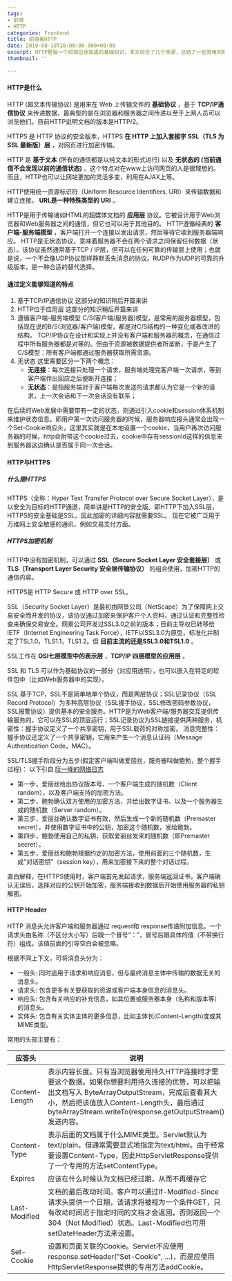 ```yaml
---
tags:
- 前端
- HTTP
categories: Frontend
title: 前端看HTTP
date: 2019-08-18T16:00:00.000+00:00
excerpt: HTTP是每一个前端应该知道的基础知识，本文综合了几个来源，总结了一些常用的知识点。
thumbnail: ''

---
```

#### HTTP是什么

HTTP (超文本传输协议) 是用来在 Web 上传输文件的 __基础协议__ ，基于 __TCP/IP通信协议__ 来传递数据，最典型的是在浏览器和服务器之间传递以至于上网人员可以浏览他们。目前HTTP说明文档的版本是HTTP/2。

HTTPS 是 HTTP 协议的安全版本，HTTPS __在 HTTP 上加入套接字 SSL（TLS 为 SSL 最新版）层__ ，对网页进行加密传输。

HTTP 是 __基于文本__ (所有的通信都是以纯文本的形式进行) 以及 __无状态的 (当前通信不会发现以前的通信状态)__ 。这个特点对在www上访问网页的人是很理想的。而且，HTTP也可以让网站更加的灵活多变，利用在AJAX上等。

HTTP使用统一资源标识符（Uniform Resource Identifiers, URI）来传输数据和建立连接。 __URL是一种特殊类型的 URI__ 。

HTTP是用于传输诸如HTML的超媒体文档的 __应用层__ 协议。它被设计用于Web浏览器和Web服务器之间的通信，但它也可以用于其他目的。 HTTP遵循经典的 __客户端-服务端模型__ ，客户端打开一个连接以发出请求，然后等待它收到服务器端响应。 HTTP是无状态协议，意味着服务器不会在两个请求之间保留任何数据（状态）。该协议虽然通常基于TCP / IP层，但可以在任何可靠的传输层上使用；也就是说，一个不会像UDP协议那样静默丢失消息的协议。RUDP作为UDP的可靠的升级版本，是一种合适的替代选择。

#### 通过定义能够知道的特点

1. 基于TCP/IP通信协议
这部分的知识稍后开篇来讲
2. HTTP位于应用层
这部分的知识稍后开篇来讲
3. 遵循客户端-服务端模型
C/S(客户端/服务器)模型，是常用的服务器模型，包括现在说的B/S(浏览器/客户端)模型，都是对C/S结构的一种变化或者改进的结构。 TCP/IP协议在设计和实现上并没有客户端和服务器的概念，在通信过程中所有服务器都是对等的。但由于资源被数据提供者所垄断，于是产生了C/S模型：所有客户端都通过服务器获取所需资源。
4. 无状态
这里需要区分一下两个概念：
	- __无连接__：每次连接只处理一个请求，服务端处理完客户端一次请求，等到客户端作出回应之后便断开连接；
	- __无状态__：是指服务端对于客户端每次发送的请求都认为它是一个新的请求，上一次会话和下一次会话没有联系；
    
在后续的Web发展中需要带有一定的状态，则通过引入cookie和session体系机制来维护状态信息。即用户第一次访问服务器的时候，服务器响应报头通常会出现一个Set-Cookie响应头，这里其实就是在本地设置一个cookie，当用户再次访问服务器的时候，http会附带这个cookie过去，cookie中存有sessionId这样的信息来到服务器这边确认是否属于同一次会话。

#### HTTP与HTTPS
##### 什么是HTTPS
HTTPS（全称：Hyper Text Transfer Protocol over Secure Socket Layer），是以安全为目标的HTTP通道，简单讲是HTTP的安全版。即HTTP下加入SSL层，HTTPS的安全基础是SSL，因此加密的详细内容就需要SSL。 现在它被广泛用于万维网上安全敏感的通讯，例如交易支付方面。

##### HTTPS加密机制
HTTP中没有加密机制，可以通过 __SSL（Secure Socket Layer 安全套接层）__ 或 __TLS（Transport Layer Security 安全层传输协议）__ 的组合使用，加密HTTP的通信内容。

HTTPS是 HTTP Secure 或 HTTP over SSL。

SSL（Security Socket Layer）是最初由网景公司（NetScape）为了保障网上交易安全而开发的协议，该协议通过加密来保护客户个人资料，通过认证和完整性检查来确保交易安全。网景公司开发过SSL3.0之前的版本；目前主导权已转移给IETF（Internet Engineering Task Force），IETF以SSL3.0为原型，标准化并制定了TSL1.0，TLS1.1，TLS1.2。但 __目前主流的还是SSL3.0和TSL1.0__ 。

SSL工作在 __OSI七层模型中的表示层__ ，__TCP/IP 四层模型的应用层__ 。

SSL 和 TLS 可以作为基础协议的一部分（对应用透明），也可以嵌入在特定的软件包中（比如Web服务器中的实现）。

SSL 基于TCP，SSL不是简单地单个协议，而是两层协议；SSL记录协议（SSL Record Protocol）为多种高层协议（SSL握手协议，SSL修改密码参数协议，SSL报警协议）提供基本的安全服务。HTTP是为Web客户端/服务器交互提供传输服务的，它可以在SSL的顶层运行；SSL记录协议为SSL链接提供两种服务，机密性：握手协议定义了一个共享密钥，用于SSL载荷的对称加密。 消息完整性：握手协议还定义了一个共享密钥，它用来产生一个消息认证码（Message Authentication Code，MAC）。

SSL/TLS握手阶段分为五步(假定客户端叫做爱丽丝，服务器叫做鲍勃，整个握手过程)：
以下引自 [阮一峰的网络日志](http://www.ruanyifeng.com/blog/2014/09/illustration-ssl.html)
- 第一步，爱丽丝给出协议版本号、一个客户端生成的随机数（Client random），以及客户端支持的加密方法。
- 第二步，鲍勃确认双方使用的加密方法，并给出数字证书、以及一个服务器生成的随机数（Server random）。
- 第三步，爱丽丝确认数字证书有效，然后生成一个新的随机数（Premaster secret），并使用数字证书中的公钥，加密这个随机数，发给鲍勃。
- 第四步，鲍勃使用自己的私钥，获取爱丽丝发来的随机数（即Premaster secret）。
- 第五步，爱丽丝和鲍勃根据约定的加密方法，使用前面的三个随机数，生成"对话密钥"（session key），用来加密接下来的整个对话过程。

直白解释，在HTTPS使用时，客户端首先发起请求，服务端返回证书，客户端确认无误后，选择对应的公钥开始加密，服务端接收到数据后开始使用服务器的私钥解密。

#### HTTP Header
HTTP 消息头允许客户端和服务器通过 request和 response传递附加信息。一个请求头由名称（不区分大小写）后跟一个冒号“：”，冒号后跟具体的值（不带换行符）组成。该值前面的引导空白会被忽略。

根据不同上下文，可将消息头分为：
- 一般头: 同时适用于请求和响应消息，但与最终消息主体中传输的数据无关的消息头。
- 请求头: 包含更多有关要获取的资源或客户端本身信息的消息头。
- 响应头: 包含有关响应的补充信息，如其位置或服务器本身（名称和版本等）的消息头。
- 实体头: 包含有关实体主体的更多信息，比如主体长(Content-Length)度或其MIME类型。

常用的头部主要有：

|应答头|说明|
|--|--|
|Content-Length|表示内容长度。只有当浏览器使用持久HTTP连接时才需要这个数据。如果你想要利用持久连接的优势，可以把输出文档写入 ByteArrayOutputStream，完成后查看其大小，然后把该值放入Content-Length头，最后通过byteArrayStream.writeTo(response.getOutputStream()发送内容。|
|Content-Type|表示后面的文档属于什么MIME类型。Servlet默认为text/plain，但通常需要显式地指定为text/html。由于经常要设置Content-Type，因此HttpServletResponse提供了一个专用的方法setContentType。|
|Expires|应该在什么时候认为文档已经过期，从而不再缓存它|
|Last-Modified|文档的最后改动时间。客户可以通过If-Modified-Since请求头提供一个日期，该请求将被视为一个条件GET，只有改动时间迟于指定时间的文档才会返回，否则返回一个304（Not Modified）状态。Last-Modified也可用setDateHeader方法来设置。|
|Set-Cookie|设置和页面关联的Cookie。Servlet不应使用response.setHeader("Set-Cookie", ...)，而是应使用HttpServletResponse提供的专用方法addCookie。|